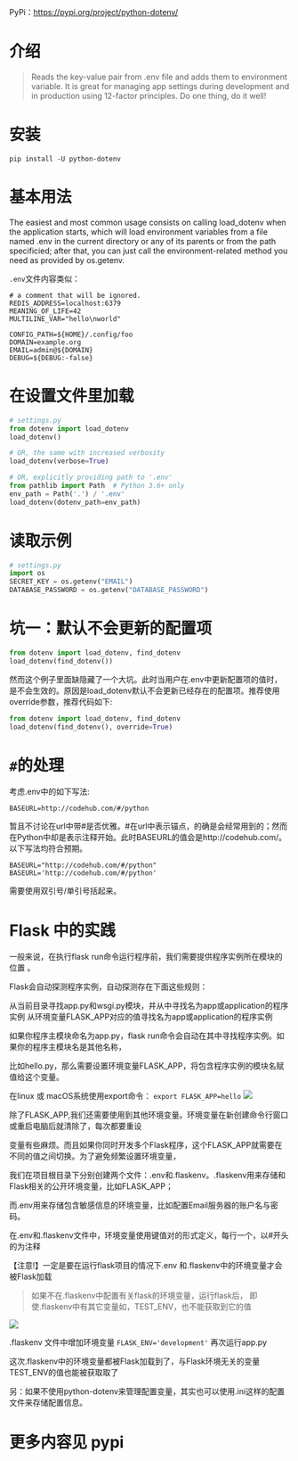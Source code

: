 PyPi：https://pypi.org/project/python-dotenv/

# 介绍

> Reads the key-value pair from .env file and adds them to environment variable. It is great for managing app settings during development and in production using 12-factor principles.
> Do one thing, do it well!

# 安装

```
pip install -U python-dotenv
```

# 基本用法

The easiest and most common usage consists on calling load_dotenv when the application starts, which will load environment variables from a file named .env in the current directory or any of its parents or from the path specificied; after that, you can just call the environment-related method you need as provided by os.getenv.

`.env`文件内容类似：
```
# a comment that will be ignored.
REDIS_ADDRESS=localhost:6379
MEANING_OF_LIFE=42
MULTILINE_VAR="hello\nworld"
```

```
CONFIG_PATH=${HOME}/.config/foo
DOMAIN=example.org
EMAIL=admin@${DOMAIN}
DEBUG=${DEBUG:-false}
```

# 在设置文件里加载

```python
# settings.py
from dotenv import load_dotenv
load_dotenv()

# OR, the same with increased verbosity
load_dotenv(verbose=True)

# OR, explicitly providing path to '.env'
from pathlib import Path  # Python 3.6+ only
env_path = Path('.') / '.env'
load_dotenv(dotenv_path=env_path)
```

# 读取示例

```python
# settings.py
import os
SECRET_KEY = os.getenv("EMAIL")
DATABASE_PASSWORD = os.getenv("DATABASE_PASSWORD")
```

# 坑一：默认不会更新的配置项

```python
from dotenv import load_dotenv, find_dotenv
load_dotenv(find_dotenv())
```
然而这个例子里面缺隐藏了一个大坑。此时当用户在.env中更新配置项的值时，是不会生效的。原因是load_dotenv默认不会更新已经存在的配置项。推荐使用override参数，推荐代码如下:

```python
from dotenv import load_dotenv, find_dotenv
load_dotenv(find_dotenv(), override=True)
```

# `#`的处理

考虑.env中的如下写法:
```
BASEURL=http://codehub.com/#/python
```
暂且不讨论在url中带#是否优雅。#在url中表示锚点，的确是会经常用到的；然而在Python中却是表示注释开始。此时BASEURL的值会是http://codehub.com/。以下写法均符合预期。
```
BASEURL="http://codehub.com/#/python"
BASEURL='http://codehub.com/#/python'
```
需要使用双引号/单引号括起来。

# Flask 中的实践

一般来说，在执行flask run命令运行程序前，我们需要提供程序实例所在模块的位置 。

Flask会自动探测程序实例，自动探测存在下面这些规则：

从当前目录寻找app.py和wsgi.py模块，并从中寻找名为app或application的程序实例
从环境变量FLASK_APP对应的值寻找名为app或application的程序实例
 

如果你程序主模块命名为app.py，flask run命令会自动在其中寻找程序实例。如果你的程序主模块名是其他名称，

比如hello.py，那么需要设置环境变量FLASK_APP，将包含程序实例的模块名赋值给这个变量。

在linux 或 macOS系统使用export命令： `export FLASK_APP=hello`
![](https://img2020.cnblogs.com/blog/1446249/202008/1446249-20200806103641696-272621575.png)

除了FLASK_APP,我们还需要使用到其他环境变量。环境变量在新创建命令行窗口或重启电脑后就清除了，每次都要重设

变量有些麻烦。而且如果你同时开发多个Flask程序，这个FLASK_APP就需要在不同的值之间切换。为了避免频繁设置环境变量，

我们在项目根目录下分别创建两个文件：.env和.flaskenv。.flaskenv用来存储和Flask相关的公开环境变量，比如FLASK_APP；

而.env用来存储包含敏感信息的环境变量，比如配置Email服务器的账户名与密码。

在.env和.flaskenv文件中，环境变量使用键值对的形式定义，每行一个，以#开头的为注释

【注意!】一定是要在运行flask项目的情况下.env 和.flaskenv中的环境变量才会被Flask加载

> 如果不在.flaskenv中配置有关flask的环境变量，运行flask后，
> 即使.flaskenv中有其它变量如，TEST_ENV，也不能获取到它的值

![](https://img2020.cnblogs.com/blog/1446249/202008/1446249-20200806103811459-65237936.png)

.flaskenv 文件中增加环境变量  `FLASK_ENV='development'`   再次运行app.py

这次.flaskenv中的环境变量都被Flask加载到了，与Flask环境无关的变量TEST_ENV的值也能被获取取了

另：如果不使用python-dotenv来管理配置变量，其实也可以使用.ini这样的配置文件来存储配置信息。

# 更多内容见 pypi